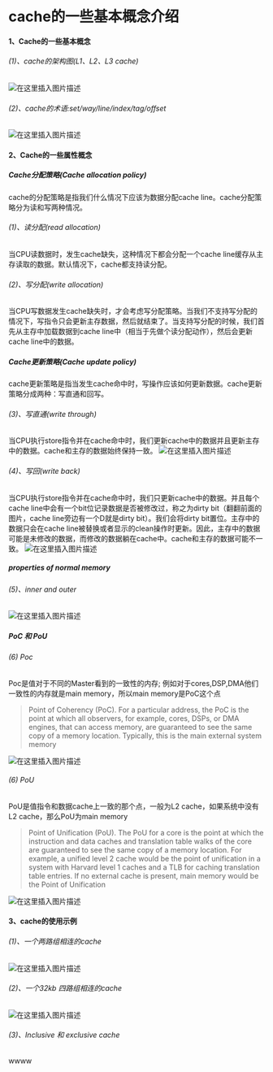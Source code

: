# cache的一些基本概念介绍



#### 1、Cache的一些基本概念

###### (1)、cache的架构图(L1、L2、L3 cache)
![在这里插入图片描述](https://img-blog.csdnimg.cn/20201023181355426.png?x-oss-process=image/watermark,type_ZmFuZ3poZW5naGVpdGk,shadow_10,text_aHR0cHM6Ly9ibG9nLmNzZG4ubmV0L3dlaXhpbl80MjEzNTA4Nw==,size_16,color_FFFFFF,t_70#pic_center)
###### (2)、cache的术语:set/way/line/index/tag/offset
![在这里插入图片描述](https://img-blog.csdnimg.cn/20201023181526280.png?x-oss-process=image/watermark,type_ZmFuZ3poZW5naGVpdGk,shadow_10,text_aHR0cHM6Ly9ibG9nLmNzZG4ubmV0L3dlaXhpbl80MjEzNTA4Nw==,size_16,color_FFFFFF,t_70#pic_center)

#### 2、Cache的一些属性概念

##### Cache分配策略(Cache allocation policy)
cache的分配策略是指我们什么情况下应该为数据分配cache line。cache分配策略分为读和写两种情况。

###### (1)、读分配(read allocation)
当CPU读数据时，发生cache缺失，这种情况下都会分配一个cache line缓存从主存读取的数据。默认情况下，cache都支持读分配。

###### (2)、写分配(write allocation)
当CPU写数据发生cache缺失时，才会考虑写分配策略。当我们不支持写分配的情况下，写指令只会更新主存数据，然后就结束了。当支持写分配的时候，我们首先从主存中加载数据到cache line中（相当于先做个读分配动作），然后会更新cache line中的数据。

##### Cache更新策略(Cache update policy)
cache更新策略是指当发生cache命中时，写操作应该如何更新数据。cache更新策略分成两种：写直通和回写。

###### (3)、写直通(write through)
当CPU执行store指令并在cache命中时，我们更新cache中的数据并且更新主存中的数据。cache和主存的数据始终保持一致。
![在这里插入图片描述](https://img-blog.csdnimg.cn/20201023180118303.png?x-oss-process=image/watermark,type_ZmFuZ3poZW5naGVpdGk,shadow_10,text_aHR0cHM6Ly9ibG9nLmNzZG4ubmV0L3dlaXhpbl80MjEzNTA4Nw==,size_16,color_FFFFFF,t_70#pic_center)

###### (4)、写回(write back)
当CPU执行store指令并在cache命中时，我们只更新cache中的数据。并且每个cache line中会有一个bit位记录数据是否被修改过，称之为dirty bit（翻翻前面的图片，cache line旁边有一个D就是dirty bit）。我们会将dirty bit置位。主存中的数据只会在cache line被替换或者显示的clean操作时更新。因此，主存中的数据可能是未修改的数据，而修改的数据躺在cache中。cache和主存的数据可能不一致。
![在这里插入图片描述](https://img-blog.csdnimg.cn/20201023180100458.png?x-oss-process=image/watermark,type_ZmFuZ3poZW5naGVpdGk,shadow_10,text_aHR0cHM6Ly9ibG9nLmNzZG4ubmV0L3dlaXhpbl80MjEzNTA4Nw==,size_16,color_FFFFFF,t_70#pic_center)

##### properties of normal memory 
###### (5)、inner and outer
![在这里插入图片描述](https://img-blog.csdnimg.cn/20201023180033737.png?x-oss-process=image/watermark,type_ZmFuZ3poZW5naGVpdGk,shadow_10,text_aHR0cHM6Ly9ibG9nLmNzZG4ubmV0L3dlaXhpbl80MjEzNTA4Nw==,size_16,color_FFFFFF,t_70#pic_center)
##### PoC 和 PoU

###### (6) Poc
Poc是值对于不同的Master看到的一致性的内存; 例如对于cores,DSP,DMA他们一致性的内存就是main memory，所以main memory是PoC这个点
>Point of Coherency (PoC). For a particular address, the PoC is the point at which all
observers, for example, cores, DSPs, or DMA engines, that can access memory, are
guaranteed to see the same copy of a memory location. Typically, this is the main external
system memory

![在这里插入图片描述](https://img-blog.csdnimg.cn/20201023180946120.png?x-oss-process=image/watermark,type_ZmFuZ3poZW5naGVpdGk,shadow_10,text_aHR0cHM6Ly9ibG9nLmNzZG4ubmV0L3dlaXhpbl80MjEzNTA4Nw==,size_16,color_FFFFFF,t_70#pic_center)

###### (6) PoU
PoU是值指令和数据cache上一致的那个点，一般为L2 cache，如果系统中没有L2 cache，那么PoU为main memory
>Point of Unification (PoU). The PoU for a core is the point at which the instruction and
data caches and translation table walks of the core are guaranteed to see the same copy of
a memory location. For example, a unified level 2 cache would be the point of unification
in a system with Harvard level 1 caches and a TLB for caching translation table entries.
If no external cache is present, main memory would be the Point of Unification

![在这里插入图片描述](https://img-blog.csdnimg.cn/20201023181002770.png?x-oss-process=image/watermark,type_ZmFuZ3poZW5naGVpdGk,shadow_10,text_aHR0cHM6Ly9ibG9nLmNzZG4ubmV0L3dlaXhpbl80MjEzNTA4Nw==,size_16,color_FFFFFF,t_70#pic_center)
#### 3、cache的使用示例
###### (1)、一个两路组相连的cache
![在这里插入图片描述](https://img-blog.csdnimg.cn/20201023181836251.png?x-oss-process=image/watermark,type_ZmFuZ3poZW5naGVpdGk,shadow_10,text_aHR0cHM6Ly9ibG9nLmNzZG4ubmV0L3dlaXhpbl80MjEzNTA4Nw==,size_16,color_FFFFFF,t_70#pic_center)
###### (2)、一个32kb 四路组相连的cache
![在这里插入图片描述](https://img-blog.csdnimg.cn/20201023182039627.png?x-oss-process=image/watermark,type_ZmFuZ3poZW5naGVpdGk,shadow_10,text_aHR0cHM6Ly9ibG9nLmNzZG4ubmV0L3dlaXhpbl80MjEzNTA4Nw==,size_16,color_FFFFFF,t_70#pic_center)
###### (3)、Inclusive 和 exclusive cache
wwww
